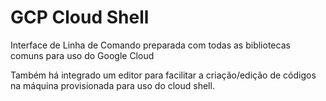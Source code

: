 # GCP Cloud Shell

Interface de Linha de Comando preparada com todas as bibliotecas comuns para uso do Google Cloud

Também há integrado um editor para facilitar a criação/edição de códigos na máquina provisionada para uso do cloud shell.